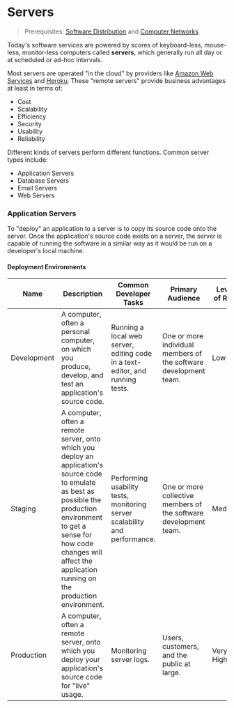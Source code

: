 # Servers

> Prerequisites: [Software Distribution](/notes/software/notes.md#distribution) and [Computer Networks](/notes/networks/notes.md)

Today's software services are powered by scores of keyboard-less, mouse-less, monitor-less computers called **servers**, which generally run all day or at scheduled or ad-hoc intervals.

Most servers are operated "in the cloud" by providers like [Amazon Web Services](https://aws.amazon.com/) and [Heroku](https://www.heroku.com/). These "remote servers" provide business advantages at least in terms of:

  + Cost
  + Scalability
  + Efficiency
  + Security
  + Usability
  + Reliability

Different kinds of servers perform different functions. Common server types include:

  + Application Servers
  + Database Servers
  + Email Servers
  + Web Servers

### Application Servers

To "deploy" an application to a server is to copy its source code onto the server. Once the application's source code exists on a server, the server is capable of running the software in a similar way as it would be run on a developer's local machine.

#### Deployment Environments

Name | Description | Common Developer Tasks | Primary Audience | Level of Risk
--- | --- | --- | --- | ---
Development | A computer, often a personal computer, on which you produce, develop, and test an application's source code. | Running a local web server, editing code in a text-editor, and running tests. | One or more individual members of the software development team. | Low
Staging | A computer, often a remote server, onto which you deploy an application's source code to emulate as best as possible the production environment to get a sense for how code changes will affect the application running on the production environment. | Performing usability tests, monitoring server scalability and performance. | One or more collective members of the software development team. | Medium
Production | A computer, often a remote server, onto which you deploy your application's source code for "live" usage. | Monitoring server logs. | Users, customers, and the public at large. | Very High
